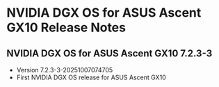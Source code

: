# NVIDIA DGX OS for ASUS Ascent GX10 Release Notes
## NVIDIA DGX OS for ASUS Ascent GX10 7.2.3-3
- Version 7.2.3-3-20251007074705
- First NVIDIA DGX OS release for ASUS Ascent GX10
